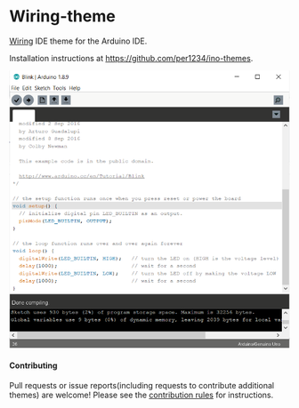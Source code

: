 Wiring-theme
==========

[Wiring](http://wiring.org.co) IDE theme for the Arduino IDE.

Installation instructions at https://github.com/per1234/ino-themes.

![screenshot](https://github.com/per1234/ino-themes/raw/Wiring-theme/screenshot.png)

#### Contributing
Pull requests or issue reports(including requests to contribute additional themes) are welcome! Please see the [contribution rules](https://github.com/per1234/ino-themes/blob/master/.github/CONTRIBUTING.md) for instructions.
